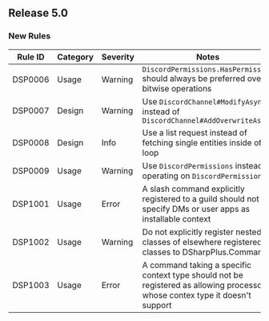 ## Release 5.0

### New Rules

 Rule ID | Category | Severity | Notes                                                                                                                         
---------|----------|----------|-------------------------------------------------------------------------------------------------------------------------------
 DSP0006 | Usage    | Warning  | `DiscordPermissions.HasPermission` should always be preferred over bitwise operations                                         
 DSP0007 | Design   | Warning  | Use `DiscordChannel#ModifyAsync` instead of `DiscordChannel#AddOverwriteAsnyc`                                                
 DSP0008 | Design   | Info     | Use a list request instead of fetching single entities inside of a loop                                                       
 DSP0009 | Usage    | Warning  | Use `DiscordPermissions` instead of operating on `DiscordPermission`
 DSP1001 | Usage    | Error    | A slash command explicitly registered to a guild should not specify DMs or user apps as installable context                   
 DSP1002 | Usage    | Warning  | Do not explicitly register nested classes of elsewhere registered classes to DSharpPlus.Commands                              
 DSP1003 | Usage    | Error    | A command taking a specific context type should not be registered as allowing processors whose contex type it doesn't support 